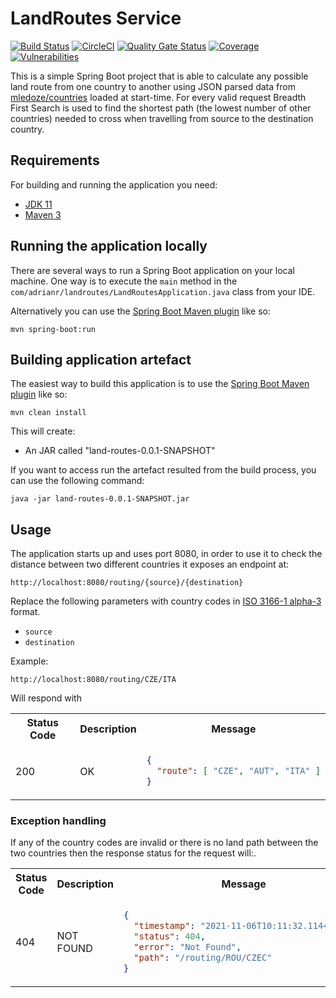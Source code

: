 # LandRoutes Service
[![Build Status](https://app.travis-ci.com/adrianrusu/land-routes.svg?branch=master)](https://app.travis-ci.com/adrianrusu/land-routes)
[![CircleCI](https://circleci.com/gh/adrianrusu/land-routes.svg?style=shield)](https://circleci.com/gh/adrianrusu/land-routes)
[![Quality Gate Status](https://sonarcloud.io/api/project_badges/measure?project=adrianrusu_land-routes&metric=alert_status)](https://sonarcloud.io/dashboard?id=adrianrusu_land-routes)
[![Coverage](https://sonarcloud.io/api/project_badges/measure?project=adrianrusu_land-routes&metric=coverage)](https://sonarcloud.io/dashboard?id=adrianrusu_land-routes)
[![Vulnerabilities](https://sonarcloud.io/api/project_badges/measure?project=adrianrusu_land-routes&metric=vulnerabilities)](https://sonarcloud.io/summary/new_code?id=adrianrusu_land-routes)

This is a simple Spring Boot project that is able to calculate any possible land route from one country to another
using JSON parsed data from [mledoze/countries](https://github.com/mledoze/countries) loaded at start-time. For every
valid request Breadth First Search is used to find the shortest path (the lowest number of other countries) needed to
cross when travelling from source to the destination country.

## Requirements

For building and running the application you need:

- [JDK 11](https://www.oracle.com/java/technologies/downloads/#java11)
- [Maven 3](https://maven.apache.org)

## Running the application locally

There are several ways to run a Spring Boot application on your local machine. One way is to execute the `main` method
in the `com/adrianr/landroutes/LandRoutesApplication.java` class from your IDE.

Alternatively you can use the [Spring Boot Maven plugin](https://docs.spring.io/spring-boot/docs/current/reference/html/build-tool-plugins-maven-plugin.html) like so:

```shell
mvn spring-boot:run
```

## Building application artefact

The easiest way to build this application is to use the [Spring Boot Maven plugin](https://docs.spring.io/spring-boot/docs/current/reference/html/build-tool-plugins-maven-plugin.html) like so:

```shell
mvn clean install
```

This will create:

* An JAR called "land-routes-0.0.1-SNAPSHOT"

If you want to access run the artefact resulted from the build process, you can use the following command:

```shell
java -jar land-routes-0.0.1-SNAPSHOT.jar
```

## Usage

The application starts up and uses port 8080, in order to use it to check the distance between two different countries
it exposes an endpoint at:

```
http://localhost:8080/routing/{source}/{destination}
```

Replace the following parameters with country codes in [ISO 3166-1 alpha-3](https://en.wikipedia.org/wiki/ISO_3166-1_alpha-3) format.
- `source`
- `destination`

Example:
```
http://localhost:8080/routing/CZE/ITA
```

Will respond with

<table>
<tr><th>Status Code</th><th>Description</th><th>Message</th></tr>
<tr>
<td>200</td>
<td>OK</td>
<td>

```json
{
  "route": [ "CZE", "AUT", "ITA" ]
}
```
</td>
</tr>
</table>


### Exception handling

If any of the country codes are invalid or there is no land path between the two countries then the response status for
the request will:.

<table>
<tr><th>Status Code</th><th>Description</th><th>Message</th></tr>
<tr>
<td>404</td>
<td>NOT FOUND</td>
<td>

```json
{
  "timestamp": "2021-11-06T10:11:32.114+00:00",
  "status": 404,
  "error": "Not Found",
  "path": "/routing/ROU/CZEC"
}
```
</td>
</tr>
</table>